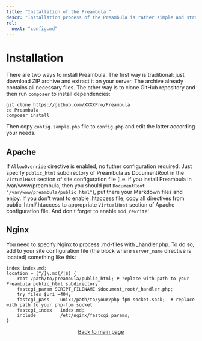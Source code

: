 ```yaml
---
title: "Installation of the Preambula "
descr: "Installation process of the Preambula is rather simple and straightforward both for Apache and Nginx servers" 
rel:
  next: "config.md"
---
```

# Installation

There are two ways to install Preambula. The first way is traditional: just download ZIP archive and extract it on your server. The archive already contains all necessary files. The other way is to clone GitHub repository and then run `composer` to install dependencies:

    git clone https://github.com/XXXXPro/Preambula
    cd Preambula
    composer install

Then copy `config.sample.php` file to `config.php` and edit the latter according your needs.

## Apache

If `AllowOverride` directive is enabled, no futher configuration required. Just specify `public_html` subdirectory of Preambula as DocumentRoot in the `VirtualHost` section of site configuration file (i.e. if you install Preambula in /var/www/preambula, then you should put `DocumentRoot "/var/www/preambula/public_html"`), put there your Markdown files and enjoy. If you don't want to enable .htaccess file, copy all directives from public_html/.htaccess to appropriate `VirtualHost` section of Apache configuration file. And don't forget to enable `mod_rewrite`!

## Nginx 

You need to specify Nginx to process .md-files with _handler.php. To do so, add to your site configuration file (the block where `server_name` directive is located) something like this:

    index index.md;
    location ~ [^/]\.md(/|$) {
        root /path/to/preambula/public_html; # replace with path to your Preambula public_html subdirectory
        fastcgi_param SCRIPT_FILENAME $document_root/_handler.php; 
        try_files $uri =404;
        fastcgi_pass    unix:/path/to/your/php-fpm-socket.sock;  # replace with path to your php-fpm socket
        fastcgi_index   index.md;
        include         /etc/nginx/fastcgi_params;
    }

<p style="display:block; text-align: center"><a href="/">Back to main page</a></p>